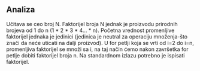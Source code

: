 ## Analiza
Učitava se ceo broj N. Faktorijel broja N jednak je proizvodu prirodnih brojeva od 1 do n (1 * 2 * 3 * 4... * n). Početna vrednost promenljive faktorijel jednaka je jedinici (jedinica je neutral za operaciju množenja-što znači da neće uticati na dalji proizvod). U for petlji koja se vrti od i=2 do i=n, promenljiva faktorijel se množi sa i, na taj način ćemo nakon završetka for petlje dobiti faktorijel broja n. Na standardnom izlazu potrebno je ispisati faktorijel. 
